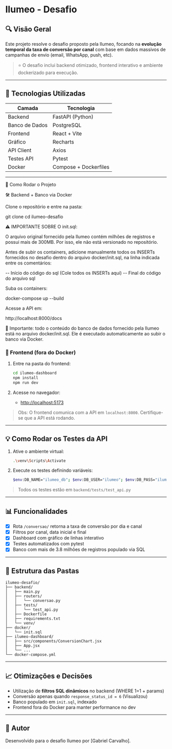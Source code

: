 # Ilumeo - Desafio

## 🔍 Visão Geral
Este projeto resolve o desafio proposto pela Ilumeo, focando na **evolução temporal da taxa de conversão por canal** com base em dados massivos de campanhas de envio (email, WhatsApp, push, etc).

> ⭐ O desafio inclui backend otimizado, frontend interativo e ambiente dockerizado para execução.

---

## 📄 Tecnologias Utilizadas

| Camada      | Tecnologia        |
|-------------|-------------------|
| Backend     | FastAPI (Python)  |
| Banco de Dados | PostgreSQL     |
| Frontend    | React + Vite      |
| Gráfico     | Recharts          |
| API Client  | Axios             |
| Testes API  | Pytest            |
| Docker      | Compose + Dockerfiles |

---

🚀 Como Rodar o Projeto

🛠️ Backend + Banco via Docker

Clone o repositório e entre na pasta:

git clone <repo>
cd ilumeo-desafio

⚠️ IMPORTANTE SOBRE O init.sql:

O arquivo original fornecido pela Ilumeo contém milhões de registros e possui mais de 300MB. Por isso, ele não está versionado no repositório.

Antes de subir os containers, adicione manualmente todos os INSERTs fornecidos no desafio dentro do arquivo docker/init.sql, na linha indicada entre os comentários:

-- Início do código do sql
  (Cole todos os INSERTs aqui)
-- Final do código do arquivo sql

Suba os containers:

docker-compose up --build

Acesse a API em:

http://localhost:8000/docs

💾 Importante: todo o conteúdo do banco de dados fornecido pela Ilumeo está no arquivo docker/init.sql. Ele é executado automaticamente ao subir o banco via Docker.

### 🚀 Frontend (fora do Docker)

1. Entre na pasta do frontend:
   ```bash
   cd ilumeo-dashboard
   npm install
   npm run dev
   ```

2. Acesse no navegador:
   - [http://localhost:5173](http://localhost:5173)

> Obs: O frontend comunica com a API em `localhost:8000`. Certifique-se que a API está rodando.

---

## 💡 Como Rodar os Testes da API

1. Ative o ambiente virtual:
   ```bash
   .\venv\Scripts\Activate
   ```

2. Execute os testes definindo variáveis:
   ```bash
   $env:DB_NAME="ilumeo_db"; $env:DB_USER="ilumeo"; $env:DB_PASS="ilumeo123"; $env:DB_HOST="localhost"; $env:DB_PORT="5432"; pytest
   ```

> Todos os testes estão em `backend/tests/test_api.py`

---

## 📊 Funcionalidades

- [x] Rota `/conversao/` retorna a taxa de conversão por dia e canal
- [x] Filtros por canal, data inicial e final
- [x] Dashboard com gráfico de linhas interativo
- [x] Testes automatizados com pytest
- [x] Banco com mais de 3.8 milhões de registros populado via SQL

---

## 🔧 Estrutura das Pastas

```
ilumeo-desafio/
├── backend/
│   ├── main.py
│   ├── routers/
│   │   └── conversao.py
│   ├── tests/
│   │   └── test_api.py
│   ├── Dockerfile
│   ├── requirements.txt
│   └── venv/
├── docker/
│   └── init.sql
├── ilumeo-dashboard/
│   ├── src/components/ConversionChart.jsx
│   ├── App.jsx
│   └── ...
└── docker-compose.yml
```

---

## 📈 Otimizações e Decisões

- Utilização de **filtros SQL dinâmicos** no backend (WHERE 1=1 + params)
- Conversão apenas quando `response_status_id = 6` (Visualizou)
- Banco populado em `init.sql`, indexado
- Frontend fora do Docker para manter performance no dev

---

## 📅 Autor

Desenvolvido para o desafio Ilumeo por [Gabriel Carvalho].

